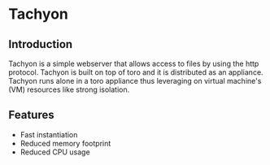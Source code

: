# Tachyon

## Introduction
Tachyon is a simple webserver that allows access to files by using the http protocol. Tachyon is built on top of toro and it is distributed as an appliance. Tachyon runs alone in a toro appliance thus leveraging on virtual machine's (VM) resources like strong isolation.  

## Features
* Fast instantiation 
* Reduced memory footprint
* Reduced CPU usage
